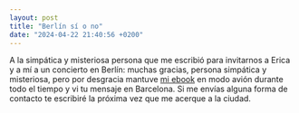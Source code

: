 ```yaml
---
layout: post
title: "Berlín sí o no"
date: "2024-04-22 21:40:56 +0200"
---
```


A la simpática y misteriosa persona que me escribió para invitarnos a Erica y a
mí a un concierto en Berlín: muchas gracias, persona simpática y misteriosa,
pero por desgracia mantuve [mi ebook](https://javier.computer/contact) en modo
avión durante todo el tiempo y vi tu mensaje en Barcelona. Si me
envías alguna forma de contacto te escribiré la próxima vez que me acerque a la
ciudad.
